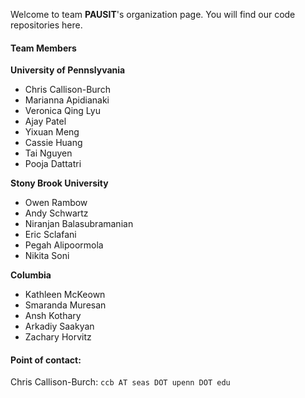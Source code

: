 Welcome to team **PAUSIT**'s organization page. You will find our code repositories here.

#### Team Members

**University of Pennslyvania**
  - Chris Callison-Burch 
  - Marianna Apidianaki
  - Veronica Qing Lyu 
  - Ajay Patel
  - Yixuan Meng
  - Cassie Huang
  - Tai Nguyen
  - Pooja Dattatri
  
**Stony Brook University**
  - Owen Rambow 
  - Andy Schwartz
  - Niranjan Balasubramanian
  - Eric Sclafani
  - Pegah Alipoormola
  - Nikita Soni
  
  
**Columbia**
 - Kathleen McKeown 
 - Smaranda Muresan
 - Ansh Kothary
 - Arkadiy Saakyan
 - Zachary Horvitz

#### Point of contact:
Chris Callison-Burch: `ccb AT seas DOT upenn DOT edu`
